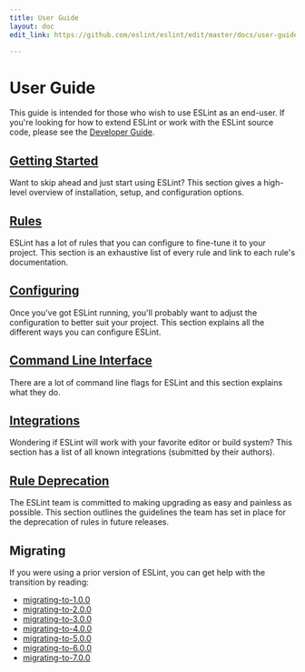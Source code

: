 ```yaml
---
title: User Guide
layout: doc
edit_link: https://github.com/eslint/eslint/edit/master/docs/user-guide/README.md

---
```

<!-- Note: No pull requests accepted for this file. See README.md in the root directory for details. -->

# User Guide

This guide is intended for those who wish to use ESLint as an end-user. If you're looking for how to extend ESLint or work with the ESLint source code, please see the [Developer Guide](../developer-guide).

## [Getting Started](getting-started)

Want to skip ahead and just start using ESLint? This section gives a high-level overview of installation, setup, and configuration options.

## [Rules](../rules)

ESLint has a lot of rules that you can configure to fine-tune it to your project. This section is an exhaustive list of every rule and link to each rule's documentation.

## [Configuring](configuring/)

Once you've got ESLint running, you'll probably want to adjust the configuration to better suit your project. This section explains all the different ways you can configure ESLint.

## [Command Line Interface](command-line-interface)

There are a lot of command line flags for ESLint and this section explains what they do.

## [Integrations](integrations)

Wondering if ESLint will work with your favorite editor or build system? This section has a list of all known integrations (submitted by their authors).

## [Rule Deprecation](rule-deprecation)

The ESLint team is committed to making upgrading as easy and painless as possible. This section outlines the guidelines the team has set in place for the deprecation of rules in future releases.

## Migrating

If you were using a prior version of ESLint, you can get help with the transition by reading:

- [migrating-to-1.0.0](migrating-to-1.0.0)
- [migrating-to-2.0.0](migrating-to-2.0.0)
- [migrating-to-3.0.0](migrating-to-3.0.0)
- [migrating-to-4.0.0](migrating-to-4.0.0)
- [migrating-to-5.0.0](migrating-to-5.0.0)
- [migrating-to-6.0.0](migrating-to-6.0.0)
- [migrating-to-7.0.0](migrating-to-7.0.0)

